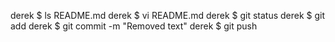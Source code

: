 derek $ ls
README.md
derek $ vi README.md
derek $ git status
derek $ git add
derek $ git commit -m "Removed text"
derek $ git push
